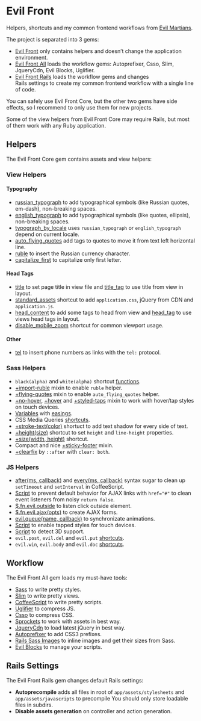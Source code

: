 # Evil Front

Helpers, shortcuts and my common frontend workflows
from [Evil Martians](http://evilmartians.com/).

The project is separated into 3 gems:
* [Evil Front](evil-front/) only contains helpers and doesn’t change
  the application environment.
* [Evil Front All](evil-front-all/) loads the workflow gems: Autoprefixer, Csso,
  Slim, JqueryCdn, Evil Blocks, Uglifier.
* [Evil Front Rails](evil-front-rails/) loads the workflow gems and changes\
  Rails settings to create my common frontend workflow
  with a single line of code.

You can safely use Evil Front Core, but the other two gems have side effects,
so I recommend to only use them for new projects.

Some of the view helpers from Evil Front Core may require Rails, but most of them
work with any Ruby application.

## Helpers

The Evil Front Core gem contains assets and view helpers:

### View Helpers

#### Typography

* [russian_typograph](evil-front/lib/evil-front/helpers/russian_typograph.rb)
  to add typographical symbols (like Russian quotes, em-dash),
  non-breaking spaces.
* [english_typograph](evil-front/lib/evil-front/helpers/english_typograph.rb)
  to add typographical symbols (like quotes, ellipsis), non-breaking spaces.
* [typograph_by_locale](evil-front/lib/evil-front/helpers/typograph_by_locale.rb)
  uses `russian_typograph` or `english_typograph` depend on current locale.
* [auto_flying_quotes](evil-front/lib/evil-front/helpers/auto_flying_quotes.rb)
  add tags to quotes to move it from text left horizontal line.
* [ruble](evil-front/lib/evil-front/helpers/ruble.rb) to insert the Russian
  currency character.
* [capitalize_first](evil-front/lib/evil-front/helpers/capitalize_first.rb)
  to capitalize only first letter.

#### Head Tags

* [title](evil-front/lib/evil-front/helpers/title.rb) to set page title
  in view file and [title_tag](evil-front/lib/evil-front/helpers/title_tag.rb)
  to use title from view in layout.
* [standard_assets](evil-front/lib/evil-front/helpers/standard_assets.rb)
  shortcut to add `application.css`, jQuery from CDN and `application.js`.
* [head_content](evil-front/lib/evil-front/helpers/head_content.rb)
  to add some tags to head from view and
  [head_tag](evil-front/lib/evil-front/helpers/head_tag.rb) to use views
  head tags in layout.
* [disable_mobile_zoom](evil-front/lib/evil-front/helpers/disable_mobile_zoom.rb)
  shortcut for common viewport usage.

####  Other

* [tel](evil-front/lib/evil-front/helpers/tel.rb) to insert phone numbers as
  links with the `tel:` protocol.

### Sass Helpers

* `black(alpha)` and `white(alpha)` shortcut
  [functions](evil-front/lib/assets/stylesheets/evil-front/colors.sass).
* [+import-ruble](evil-front/lib/assets/stylesheets/evil-front/import-ruble.sass)
  mixin to enable `ruble` helper.
* [+flying-quotes](evil-front/lib/assets/stylesheets/evil-front/flying-quotes.sass)
  mixin to enable `auto_flying_quotes` helper.
* [+no-hover](evil-front/lib/assets/stylesheets/evil-front/no-hover.sass),
  [+hover](evil-front/lib/assets/stylesheets/evil-front/hover.sass) and
  [+styled-taps](evil-front/lib/assets/stylesheets/evil-front/styled-taps.sass)
  mixin to work with hover/tap styles on touch devices.
* [Variables](evil-front/lib/assets/stylesheets/evil-front/easings.sass)
  with [easings](http://easings.net/).
* CSS Media Queries
  [shortcuts](evil-front/lib/assets/stylesheets/evil-front/media.sass).
* [+stroke-text(color)](evil-front/lib/assets/stylesheets/evil-front/stroke-text.sass)
  shortuct to add text shadow for every side of text.
* [+height(size)](evil-front/lib/assets/stylesheets/evil-front/height.sass)
  shortcut to set `height` and `line-height` properties.
* [+size(width, height)](evil-front/lib/assets/stylesheets/evil-front/size.sass)
  shortcut.
* Compact and nice
  [+sticky-footer](evil-front/lib/assets/stylesheets/evil-front/sticky-footer.sass)
  mixin.
* [+clearfix](evil-front/lib/assets/stylesheets/evil-front/clearfix.sass)
  by `::after` with `clear: both`.

### JS Helpers

* [after(ms, callback)](evil-front/lib/assets/javascripts/evil-front/after.js)
  and
  [every(ms, callback)](evil-front/lib/assets/javascripts/evil-front/every.js)
  syntax sugar to clean up `setTimeout` and `setInterval` in CoffeeScript.
* [Script](evil-front/lib/assets/javascripts/evil-front/links.js) to prevent
  default behavior for AJAX links with `href="#"` to clean event listeners from
  noisy `return false`.
* [$.fn.evil.outside](evil-front/lib/assets/javascripts/evil-front/outside.js)
  to listen click outside element.
* [$.fn.evil.ajax(opts)](evil-front/lib/assets/javascripts/evil-front/ajax.js)
  to create AJAX forms.
* [evil.queue(name, callback)](evil-front/lib/assets/javascripts/evil-front/queue.js)
  to synchronizate animations.
* [Script](evil-front/lib/assets/javascripts/evil-front/tappable.js)
  to enable tapped styles for touch devices.
* [Script](evil-front/lib/assets/javascripts/evil-front/detect-3d.js)
  to detect 3D support.
* `evil.post`, `evil.del` and `evil.put`
  [shortcuts](evil-front/lib/assets/javascripts/evil-front/http.js).
* `evil.win`, `evil.body` and `evil.doc`
  [shortcuts](evil-front/lib/assets/javascripts/evil-front/core.js).

## Workflow

The Evil Front All gem loads my must-have tools:

* [Sass](http://sass-lang.com/) to write pretty styles.
* [Slim](http://slim-lang.com/) to write pretty views.
* [CoffeeScript](http://coffeescript.org/) to write pretty scripts.
* [Uglifier](https://github.com/lautis/uglifier) to compress JS.
* [Csso](http://bem.info/tools/csso/) to compress CSS.
* [Sprockets](https://github.com/sstephenson/sprockets) to work with assets
  in best way.
* [JqueryCdn](https://github.com/ai/jquery-cdn) to load latest jQuery
  in best way.
* [Autoprefixer](https://github.com/ai/autoprefixer) to add CSS3 prefixes.
* [Rails Sass Images](https://github.com/ai/rails-sass-images) to inline images
  and get their sizes from Sass.
* [Evil Blocks](https://github.com/ai/evil-blocks) to manage your scripts.

## Rails Settings

The Evil Front Rails gem changes default Rails settings:

* **Autoprecompile** adds all files in root of `app/assets/stylesheets`
  and `app/assets/javascripts` to precompile You should only store loadable
  files in subdirs.
* **Disable assets generation** on controller and action generation.
